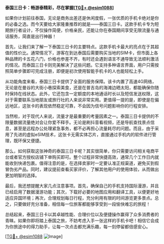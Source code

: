 **泰国三日卡：畅游泰精彩，尽在掌握[[TG💪+ @esim1088](https://t.me/s/esim1088)]**

如果你计划前往泰国，无论是商务出差还是休闲度假，一张优质的手机卡绝对是你的必备之选。而今天要给大家隆重推荐的就是——泰国三日卡。这款手机卡专为短期旅行者设计，不仅操作简便，价格亲民，还能让你在泰国期间享受无限流量与通话服务，简直是出行神器！

首先，让我们来了解一下泰国三日卡的主要特点。这款手机卡最大的亮点在于其超值的性价比。通常情况下，游客在到达泰国后需要购买当地的SIM卡，但市面上各种品牌的卡五花八门，价格也参差不齐，有时还会遇到语言不通导致无法顺利激活的情况。而泰国三日卡则完美解决了这些问题。它支持多种语言界面，用户只需按照简单步骤即可完成注册，即便是初次使用智能手机卡的人也能轻松上手。

从功能角度来看，泰国三日卡提供了全面的服务保障。该卡内置了高速4G网络，无论是在曼谷的大街小巷探索美食，还是在普吉岛的海滩边晒太阳，都能确保你随时保持在线状态。此外，它还包含一定额度的本地通话时长以及短信发送权限，这对于需要联系当地朋友或旅行社的人来说非常实用。更值得一提的是，即使是在偏远地区，这张卡的表现依然稳定可靠，不会因为信号问题影响你的行程安排。

当然啦，对于现代人来说，流量才是最重要的考量因素之一。泰国三日卡提供的不限量数据流量绝对会让你爱不释手。无论是刷抖音看视频，还是导航查找景点信息，甚至是远程办公处理紧急事务，都不必再担心流量耗尽的问题。而且，由于采用了先进的虚拟eSIM技术，这张卡无需实体芯片，直接通过手机内的软件进行管理，既环保又便捷。

那么，如何获取这张神奇的泰国三日卡呢？其实很简单，你只需要访问相关电商平台或者官方授权店铺下单购买即可。整个过程非常快捷高效，通常几个工作日内就能收到快递包裹。值得注意的是，在选择卖家时一定要认准正规渠道，避免买到假冒伪劣产品。同时，建议提前查看买家评价，了解其他用户的使用体验，从而做出更加明智的选择。

最后，我还想提醒大家几点注意事项。首先，确保自己的手机支持国际漫游，并且已经启用了数据漫游功能；其次，下载好必要的地图应用和翻译工具，以便更好地适应异国环境；再次，合理规划每日行程，充分利用有限的时间游览更多景点。总之，只要做好充分准备，相信每一位旅客都能够享受到一段愉快难忘的旅程！

总结起来，泰国三日卡以其卓越性能、合理价位以及便捷操作赢得了众多消费者的青睐。如果你即将踏上泰国之旅，不妨考虑入手一张这样的手机卡吧！相信它会成为你旅途中的得力助手，让每一次点击都充满乐趣，每一刻停留都倍感安心。

[[TG💪+ @esim1088](https://t.me/s/esim1088) ![Image](https://i.postimg.cc/4NQfJmqS/Snipaste-2025-05-13-00-14-12.png)]